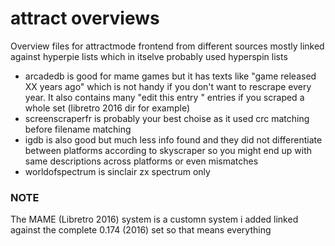 # attract overviews
Overview files for attractmode frontend from different sources mostly linked against hyperpie lists which in itselve probably used hyperspin lists
* arcadedb is good for mame games but it has texts like "game released XX years ago" which is not handy if you don't want to rescrape every year. It also contains many "edit this entry <url>" entries if you scraped a whole set (libretro 2016 dir for example)
* screenscraperfr is probably your best choise as it used crc matching before filename matching
* igdb is also good but much less info found and they did not differentiate between platforms according to skyscraper so you might end up with same descriptions across platforms or even mismatches
* worldofspectrum is sinclair zx spectrum only
  
### NOTE
The MAME (Libretro 2016) system is a customn system i added linked against the complete 0.174 (2016) set so that means everything

